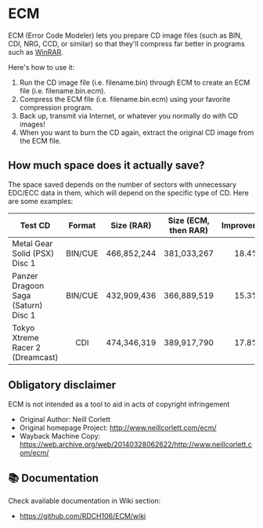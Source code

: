 # ECM
ECM (Error Code Modeler) lets you prepare CD image files (such as BIN, CDI, NRG, CCD, or similar) so that they'll compress far better in programs such as [WinRAR](http://rarlab.com).

Here's how to use it:

1. Run the CD image file (i.e. filename.bin) through ECM to create an ECM file (i.e. filename.bin.ecm).
2. Compress the ECM file (i.e. filename.bin.ecm) using your favorite compression program.
3. Back up, transmit via Internet, or whatever you normally do with CD images!
4. When you want to burn the CD again, extract the original CD image from the ECM file.

How much space does it actually save?
--------------------------------------

The space saved depends on the number of sectors with unnecessary EDC/ECC data in them, which will depend on the specific type of CD. Here are some examples:

|                Test CD              |  Format |  Size (RAR)  | Size (ECM, then RAR) | Improvement |
| ------------------------------------| :------:| :----------: | :------------------: | :---------: |
| Metal Gear Solid (PSX) Disc 1       | BIN/CUE |  466,852,244 |       381,033,267    |     18.4%   |
| Panzer Dragoon Saga (Saturn) Disc 1 | BIN/CUE |  432,909,436 |       366,889,519    |     15.3%   |
| Tokyo Xtreme Racer 2 (Dreamcast)    |   CDI   |  474,346,319 |       389,917,790    |     17.8%   |


Obligatory disclaimer
---------------------

ECM is not intended as a tool to aid in acts of copyright infringement


* Original Author: Neill Corlett
* Original homepage Project: http://www.neillcorlett.com/ecm/
* Wayback Machine Copy: https://web.archive.org/web/20140328062622/http://www.neillcorlett.com/ecm/


📚 Documentation
-----------------

Check available documentation in Wiki section:

- https://github.com/RDCH106/ECM/wiki
